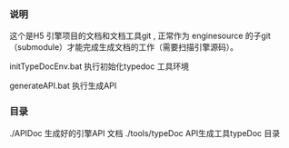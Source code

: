 ### 说明
这个是H5 引擎项目的文档和文档工具git , 正常作为 enginesource 的子git（submodule）才能完成生成文档的工作（需要扫描引擎源码）。

initTypeDocEnv.bat 执行初始化typedoc 工具环境

generateAPI.bat  执行生成API

### 目录
./APIDoc 生成好的引擎API 文档
./tools/typeDoc API生成工具typeDoc 目录